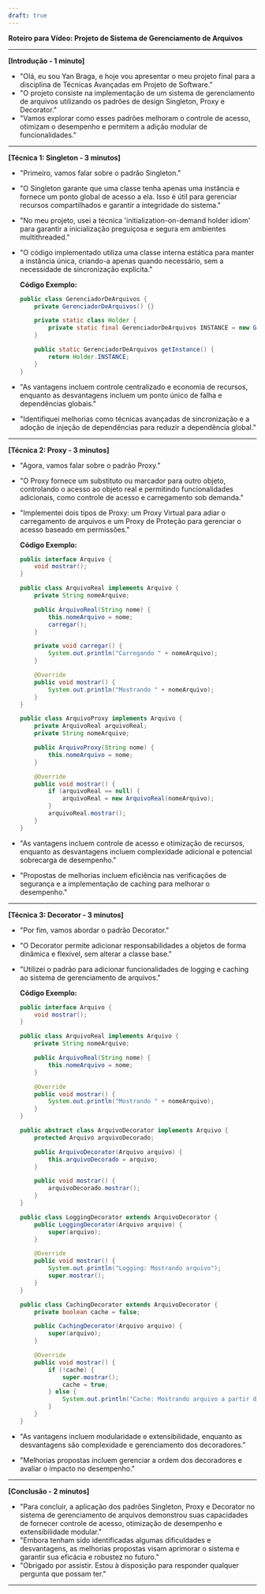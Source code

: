 ```yaml
---
draft: true
---
```


**Roteiro para Vídeo: Projeto de Sistema de Gerenciamento de Arquivos**

---

**[Introdução - 1 minuto]**

* "Olá, eu sou Yan Braga, e hoje vou apresentar o meu projeto final para a disciplina de Técnicas Avançadas em Projeto de Software."
* "O projeto consiste na implementação de um sistema de gerenciamento de arquivos utilizando os padrões de design Singleton, Proxy e Decorator."
* "Vamos explorar como esses padrões melhoram o controle de acesso, otimizam o desempenho e permitem a adição modular de funcionalidades."

---

**[Técnica 1: Singleton - 3 minutos]**

* "Primeiro, vamos falar sobre o padrão Singleton."
* "O Singleton garante que uma classe tenha apenas uma instância e fornece um ponto global de acesso a ela. Isso é útil para gerenciar recursos compartilhados e garantir a integridade do sistema."
* "No meu projeto, usei a técnica 'initialization-on-demand holder idiom' para garantir a inicialização preguiçosa e segura em ambientes multithreaded."
* "O código implementado utiliza uma classe interna estática para manter a instância única, criando-a apenas quando necessário, sem a necessidade de sincronização explícita."

  **Código Exemplo:**
  ```java
  public class GerenciadorDeArquivos {
      private GerenciadorDeArquivos() {}

      private static class Holder {
          private static final GerenciadorDeArquivos INSTANCE = new GerenciadorDeArquivos();
      }

      public static GerenciadorDeArquivos getInstance() {
          return Holder.INSTANCE;
      }
  }
  ```

* "As vantagens incluem controle centralizado e economia de recursos, enquanto as desvantagens incluem um ponto único de falha e dependências globais."
* "Identifiquei melhorias como técnicas avançadas de sincronização e a adoção de injeção de dependências para reduzir a dependência global."

---

**[Técnica 2: Proxy - 3 minutos]**

* "Agora, vamos falar sobre o padrão Proxy."
* "O Proxy fornece um substituto ou marcador para outro objeto, controlando o acesso ao objeto real e permitindo funcionalidades adicionais, como controle de acesso e carregamento sob demanda."
* "Implementei dois tipos de Proxy: um Proxy Virtual para adiar o carregamento de arquivos e um Proxy de Proteção para gerenciar o acesso baseado em permissões."

  **Código Exemplo:**
  ```java
  public interface Arquivo {
      void mostrar();
  }

  public class ArquivoReal implements Arquivo {
      private String nomeArquivo;

      public ArquivoReal(String nome) {
          this.nomeArquivo = nome;
          carregar();
      }

      private void carregar() {
          System.out.println("Carregando " + nomeArquivo);
      }

      @Override
      public void mostrar() {
          System.out.println("Mostrando " + nomeArquivo);
      }
  }

  public class ArquivoProxy implements Arquivo {
      private ArquivoReal arquivoReal;
      private String nomeArquivo;

      public ArquivoProxy(String nome) {
          this.nomeArquivo = nome;
      }

      @Override
      public void mostrar() {
          if (arquivoReal == null) {
              arquivoReal = new ArquivoReal(nomeArquivo);
          }
          arquivoReal.mostrar();
      }
  }
  ```

* "As vantagens incluem controle de acesso e otimização de recursos, enquanto as desvantagens incluem complexidade adicional e potencial sobrecarga de desempenho."
* "Propostas de melhorias incluem eficiência nas verificações de segurança e a implementação de caching para melhorar o desempenho."

---

**[Técnica 3: Decorator - 3 minutos]**

* "Por fim, vamos abordar o padrão Decorator."
* "O Decorator permite adicionar responsabilidades a objetos de forma dinâmica e flexível, sem alterar a classe base."
* "Utilizei o padrão para adicionar funcionalidades de logging e caching ao sistema de gerenciamento de arquivos."

  **Código Exemplo:**
  ```java
  public interface Arquivo {
      void mostrar();
  }

  public class ArquivoReal implements Arquivo {
      private String nomeArquivo;

      public ArquivoReal(String nome) {
          this.nomeArquivo = nome;
      }

      @Override
      public void mostrar() {
          System.out.println("Mostrando " + nomeArquivo);
      }
  }

  public abstract class ArquivoDecorator implements Arquivo {
      protected Arquivo arquivoDecorado;

      public ArquivoDecorator(Arquivo arquivo) {
          this.arquivoDecorado = arquivo;
      }

      public void mostrar() {
          arquivoDecorado.mostrar();
      }
  }

  public class LoggingDecorator extends ArquivoDecorator {
      public LoggingDecorator(Arquivo arquivo) {
          super(arquivo);
      }

      @Override
      public void mostrar() {
          System.out.println("Logging: Mostrando arquivo");
          super.mostrar();
      }
  }

  public class CachingDecorator extends ArquivoDecorator {
      private boolean cache = false;

      public CachingDecorator(Arquivo arquivo) {
          super(arquivo);
      }

      @Override
      public void mostrar() {
          if (!cache) {
              super.mostrar();
              cache = true;
          } else {
              System.out.println("Cache: Mostrando arquivo a partir do cache");
          }
      }
  }
  ```

* "As vantagens incluem modularidade e extensibilidade, enquanto as desvantagens são complexidade e gerenciamento dos decoradores."
* "Melhorias propostas incluem gerenciar a ordem dos decoradores e avaliar o impacto no desempenho."

---

**[Conclusão - 2 minutos]**

* "Para concluir, a aplicação dos padrões Singleton, Proxy e Decorator no sistema de gerenciamento de arquivos demonstrou suas capacidades de fornecer controle de acesso, otimização de desempenho e extensibilidade modular."
* "Embora tenham sido identificadas algumas dificuldades e desvantagens, as melhorias propostas visam aprimorar o sistema e garantir sua eficácia e robustez no futuro."
* "Obrigado por assistir. Estou à disposição para responder qualquer pergunta que possam ter."

---

